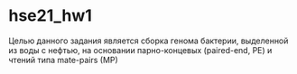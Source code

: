 # hse21_hw1
Целью данного задания является сборка генома бактерии, выделенной из воды с нефтью, на основании парно-концевых (paired-end, PE) и чтений типа mate-pairs (MP)
